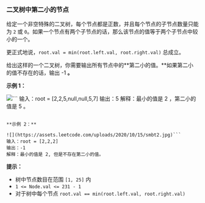 ### 二叉树中第二小的节点 ###
给定一个非空特殊的二叉树，每个节点都是正数，并且每个节点的子节点数量只能为 `2` 或 `0`。如果一个节点有两个子节点的话，那么该节点的值等于两个子节点中较小的一个。

更正式地说，`root.val = min(root.left.val, root.right.val)` 总成立。

给出这样的一个二叉树，你需要输出所有节点中的**第二小的值。**如果第二小的值不存在的话，输出 -1 **。**



**示例 1：**

![](https://assets.leetcode.com/uploads/2020/10/15/smbt1.jpg)```
输入：root = [2,2,5,null,null,5,7]
输出：5
解释：最小的值是 2 ，第二小的值是 5 。
```

**示例 2：**

![](https://assets.leetcode.com/uploads/2020/10/15/smbt2.jpg)```
输入：root = [2,2,2]
输出：-1
解释：最小的值是 2, 但是不存在第二小的值。
```



**提示：**

* 树中节点数目在范围 `[1, 25]` 内
* `1 <= Node.val <= 231 - 1`
* 对于树中每个节点 `root.val == min(root.left.val, root.right.val)`

